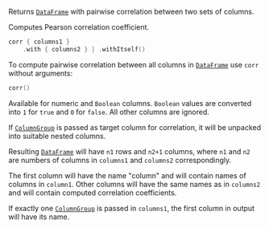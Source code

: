 [//]: # (title: corr)

Returns [`DataFrame`](DataFrame.md) with pairwise correlation between two sets of columns.

Computes Pearson correlation coefficient.

```kotlin
corr { columns1 }
    .with { columns2 } | .withItself()
```

To compute pairwise correlation between all columns in [`DataFrame`](DataFrame.md) use `corr` without arguments:

```kotlin
corr()
```

Available for numeric and `Boolean` columns. `Boolean` values are converted into `1` for `true` and `0` for `false`. All other columns are ignored.

If [`ColumnGroup`](DataColumn.md#columngroup) is passed as target column for correlation, it will be unpacked into suitable nested columns.

Resulting [`DataFrame`](DataFrame.md) will have `n1` rows and `n2+1` columns, where `n1` and `n2` are numbers of columns in `columns1` and `columns2` correspondingly.

The first column will have the name "column" and will contain names of columns in `column1`. Other columns will have the same names as in `columns2` and will contain computed correlation coefficients.

If exactly one [`ColumnGroup`](DataColumn.md#columngroup) is passed in `columns1`, the first column in output will have its name. 
